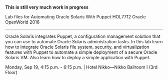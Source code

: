 **This is still very much work in progress**

Lab files for Automating Oracle Solaris With Puppet HOL7712 Oracle OpenWorld 2016

---

Oracle Solaris integrates Puppet, a configuration management solution that you can use to automate Oracle Solaris administration tasks. In this lab learn how to integrate Oracle Solaris file system, security, and virtualization features with Puppet to automate a simple deployment of a secure Oracle Solaris VM. Also learn how to deploy a simple application with Puppet.

Monday, Sep 19, 4:15 p.m. - 6:15 p.m. \| Hotel Nikko—Nikko Ballroom I \(3rd Floor\)
